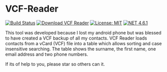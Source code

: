 # VCF-Reader

 [![Build Status](https://travis-ci.org/bolorundurowb/VCF-Reader.svg?branch=master)](https://travis-ci.org/bolorundurowb/VCF-Reader) [![Download VCF Reader](https://img.shields.io/sourceforge/dt/vcf-reader.svg)](https://sourceforge.net/projects/vcf-reader/files/latest/download) [![License: MIT](https://img.shields.io/badge/License-GPLv3-yellow.svg)]()   [![NET 4.6.1](https://img.shields.io/badge/.NET-4.6.1-blue.svg)]()

This tool was developed because I lost my android phone but was blessed to have created a VCF backup of all my contacts. VCF Reader loads contacts from a vCard (VCF) file into a table which allows sorting and case insensitive searching. The table shows the surname, the first name, one email address and two phone numbers.

If its of help to you, please star so others can it.